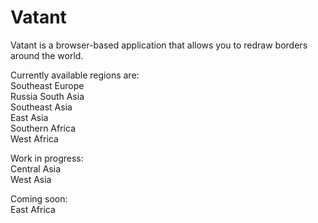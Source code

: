 # Vatant
 Vatant is a browser-based application that allows you to redraw borders around the world.
  
 Currently available regions are:  
 Southeast Europe  
 Russia
 South Asia  
 Southeast Asia  
 East Asia  
 Southern Africa  
 West Africa  

  
 Work in progress:  
 Central Asia  
 West Asia  
  
 Coming soon:  
 East Africa  
